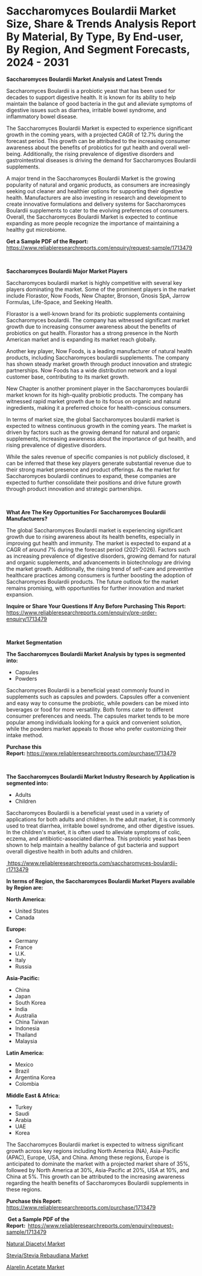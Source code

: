 <p><h1>Saccharomyces Boulardii Market Size, Share & Trends Analysis Report By Material, By Type, By End-user, By Region, And Segment Forecasts, 2024 - 2031</h1></p><p><strong>Saccharomyces Boulardii Market Analysis and Latest Trends</strong></p>
<p><p>Saccharomyces Boulardii is a probiotic yeast that has been used for decades to support digestive health. It is known for its ability to help maintain the balance of good bacteria in the gut and alleviate symptoms of digestive issues such as diarrhea, irritable bowel syndrome, and inflammatory bowel disease.</p><p>The Saccharomyces Boulardii Market is expected to experience significant growth in the coming years, with a projected CAGR of 12.7% during the forecast period. This growth can be attributed to the increasing consumer awareness about the benefits of probiotics for gut health and overall well-being. Additionally, the rising prevalence of digestive disorders and gastrointestinal diseases is driving the demand for Saccharomyces Boulardii supplements.</p><p>A major trend in the Saccharomyces Boulardii Market is the growing popularity of natural and organic products, as consumers are increasingly seeking out cleaner and healthier options for supporting their digestive health. Manufacturers are also investing in research and development to create innovative formulations and delivery systems for Saccharomyces Boulardii supplements to cater to the evolving preferences of consumers. Overall, the Saccharomyces Boulardii Market is expected to continue expanding as more people recognize the importance of maintaining a healthy gut microbiome.</p></p>
<p><strong>Get a Sample PDF of the Report:&nbsp;</strong> <a href="https://www.reliableresearchreports.com/enquiry/request-sample/1713479">https://www.reliableresearchreports.com/enquiry/request-sample/1713479</a></p>
<p>&nbsp;</p>
<p><strong>Saccharomyces Boulardii Major Market Players</strong></p>
<p><p>Saccharomyces boulardii market is highly competitive with several key players dominating the market. Some of the prominent players in the market include Florastor, Now Foods, New Chapter, Bronson, Gnosis SpA, Jarrow Formulas, Life-Space, and Seeking Health.</p><p>Florastor is a well-known brand for its probiotic supplements containing Saccharomyces boulardii. The company has witnessed significant market growth due to increasing consumer awareness about the benefits of probiotics on gut health. Florastor has a strong presence in the North American market and is expanding its market reach globally.</p><p>Another key player, Now Foods, is a leading manufacturer of natural health products, including Saccharomyces boulardii supplements. The company has shown steady market growth through product innovation and strategic partnerships. Now Foods has a wide distribution network and a loyal customer base, contributing to its market growth.</p><p>New Chapter is another prominent player in the Saccharomyces boulardii market known for its high-quality probiotic products. The company has witnessed rapid market growth due to its focus on organic and natural ingredients, making it a preferred choice for health-conscious consumers.</p><p>In terms of market size, the global Saccharomyces boulardii market is expected to witness continuous growth in the coming years. The market is driven by factors such as the growing demand for natural and organic supplements, increasing awareness about the importance of gut health, and rising prevalence of digestive disorders.</p><p>While the sales revenue of specific companies is not publicly disclosed, it can be inferred that these key players generate substantial revenue due to their strong market presence and product offerings. As the market for Saccharomyces boulardii continues to expand, these companies are expected to further consolidate their positions and drive future growth through product innovation and strategic partnerships.</p></p>
<p>&nbsp;</p>
<p><strong>What Are The Key Opportunities For Saccharomyces Boulardii Manufacturers?</strong></p>
<p><p>The global Saccharomyces Boulardii market is experiencing significant growth due to rising awareness about its health benefits, especially in improving gut health and immunity. The market is expected to expand at a CAGR of around 7% during the forecast period (2021-2026). Factors such as increasing prevalence of digestive disorders, growing demand for natural and organic supplements, and advancements in biotechnology are driving the market growth. Additionally, the rising trend of self-care and preventive healthcare practices among consumers is further boosting the adoption of Saccharomyces Boulardii products. The future outlook for the market remains promising, with opportunities for further innovation and market expansion.</p></p>
<p><strong>Inquire or Share Your Questions If Any Before Purchasing This Report:</strong> <a href="https://www.reliableresearchreports.com/enquiry/pre-order-enquiry/1713479">https://www.reliableresearchreports.com/enquiry/pre-order-enquiry/1713479</a></p>
<p>&nbsp;</p>
<p><strong>Market Segmentation</strong></p>
<p><strong>The Saccharomyces Boulardii Market Analysis by types is segmented into:</strong></p>
<p><ul><li>Capsules</li><li>Powders</li></ul></p>
<p><p>Saccharomyces Boulardii is a beneficial yeast commonly found in supplements such as capsules and powders. Capsules offer a convenient and easy way to consume the probiotic, while powders can be mixed into beverages or food for more versatility. Both forms cater to different consumer preferences and needs. The capsules market tends to be more popular among individuals looking for a quick and convenient solution, while the powders market appeals to those who prefer customizing their intake method.</p></p>
<p><strong>Purchase this Report:&nbsp;</strong><a href="https://www.reliableresearchreports.com/purchase/1713479">https://www.reliableresearchreports.com/purchase/1713479</a></p>
<p>&nbsp;</p>
<p><strong>The Saccharomyces Boulardii Market Industry Research by Application is segmented into:</strong></p>
<p><ul><li>Adults</li><li>Children</li></ul></p>
<p><p>Saccharomyces Boulardii is a beneficial yeast used in a variety of applications for both adults and children. In the adult market, it is commonly used to treat diarrhea, irritable bowel syndrome, and other digestive issues. In the children's market, it is often used to alleviate symptoms of colic, eczema, and antibiotic-associated diarrhea. This probiotic yeast has been shown to help maintain a healthy balance of gut bacteria and support overall digestive health in both adults and children.</p></p>
<p><a href="https://www.reliableresearchreports.com/saccharomyces-boulardii-r1713479">&nbsp;https://www.reliableresearchreports.com/saccharomyces-boulardii-r1713479</a></p>
<p><strong>In terms of Region, the Saccharomyces Boulardii Market Players available by Region are:</strong></p>
<p>
    <p> <strong> North America: </strong>
        <ul>
            <li>United States</li>
            <li>Canada</li>
        </ul>
        </p> 
    <p> <strong> Europe: </strong>
        <ul>
            <li>Germany</li>
            <li>France</li>
            <li>U.K.</li>
            <li>Italy</li>
            <li>Russia</li>
        </ul>
        </p> 
    <p> <strong> Asia-Pacific: </strong>
        <ul>
            <li>China</li>
            <li>Japan</li>
            <li>South Korea</li>
            <li>India</li>
            <li>Australia</li>
            <li>China Taiwan</li>
            <li>Indonesia</li>
            <li>Thailand</li>
            <li>Malaysia</li>
        </ul>
        </p> 
    <p> <strong> Latin America: </strong>
        <ul>
            <li>Mexico</li>
            <li>Brazil</li>
            <li>Argentina Korea</li>
            <li>Colombia</li>
        </ul>
        </p> 
    <p> <strong> Middle East & Africa: </strong>
        <ul>
            <li>Turkey</li>
            <li>Saudi</li>
            <li>Arabia</li>
            <li>UAE</li>
            <li>Korea</li>
        </ul>
    </p>
    </p>
<p><p>The Saccharomyces Boulardii market is expected to witness significant growth across key regions including North America (NA), Asia-Pacific (APAC), Europe, USA, and China. Among these regions, Europe is anticipated to dominate the market with a projected market share of 35%, followed by North America at 30%, Asia-Pacific at 20%, USA at 10%, and China at 5%. This growth can be attributed to the increasing awareness regarding the health benefits of Saccharomyces Boulardii supplements in these regions.</p></p>
<p><strong>Purchase this Report: </strong><a href="https://www.reliableresearchreports.com/purchase/1713479">https://www.reliableresearchreports.com/purchase/1713479</a></p>
<p>&nbsp;<strong>Get a Sample PDF of the Report:&nbsp;&nbsp;</strong><a href="https://www.reliableresearchreports.com/enquiry/request-sample/1713479">https://www.reliableresearchreports.com/enquiry/request-sample/1713479</a></p>
<p><strong></strong></p>
<p><p><a href="https://www.linkedin.com/pulse/natural-diacetyl-market-analysis-sze-forecasted-period-from-teuec">Natural Diacetyl Market</a></p><p><a href="https://www.linkedin.com/pulse/steviastevia-rebaudiana-market-trends-analysis-forecasted-mi4kc">Stevia/Stevia Rebaudiana Market</a></p><p><a href="https://github.com/NikolasKirlin2023/Market-Research-Report-List-1/blob/main/alarelin-acetate-market.md">Alarelin Acetate Market</a></p></p>
